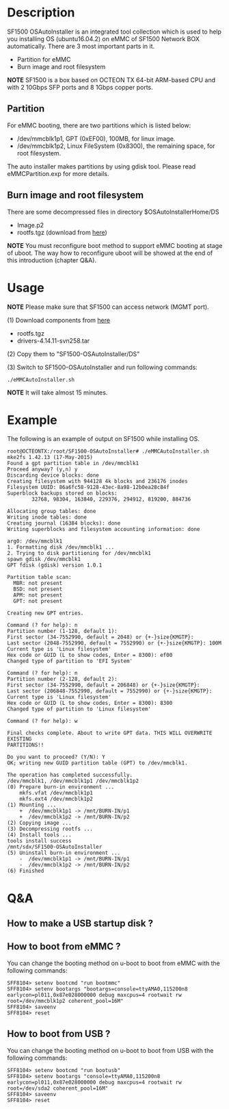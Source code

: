 
# Description

SF1500 OSAutoInstaller is an integrated tool collection which is used to help you installing OS (ubuntu16.04.2) on eMMC of SF1500 Network BOX automatically. There are 3 most important parts in it.

   - Partition for eMMC
   - Burn image and root filesystem

**NOTE** SF1500 is a box based on OCTEON TX 64-bit ARM-based CPU and with 2 10Gbps SFP ports and 8 1Gbps copper ports.

## Partition

For eMMC booting, there are two partitions which is listed below:

   - /dev/mmcblk1p1, GPT (0xEF00), 100MB, for linux image.
   - /dev/mmcblk1p2, Linux FileSystem (0x8300), the remaining space, for root filesystem.

The auto installer makes partitions by using gdisk tool. Please read eMMCPartition.exp for more details.

## Burn image and root filesystem

There are some decompressed files in directory $OSAutoInstallerHome/DS

   - Image.p2
   - rootfs.tgz (download from [here](https://pan.baidu.com/s/1mCLzS_yMgAO8Ex-AbbqOug "www.pan.baidu.com"))

**NOTE** You must reconfigure boot method to support eMMC booting at stage of uboot. The way how to reconfigure uboot will be showed at the end of this introduction (chapter Q&A).

# Usage

**NOTE** Please make sure that SF1500 can access network (MGMT port).

  (1) Download components from [here](https://pan.baidu.com/s/1mCLzS_yMgAO8Ex-AbbqOug "www.pan.baidu.com")

   - rootfs.tgz
   - drivers-4.14.11-svn258.tar

  (2) Copy them to "SF1500-OSAutoInstaller/DS"

  (3) Switch to SF1500-OSAutoInstaller and run following commands:

	./eMMCAutoInstaller.sh

**NOTE** It will take almost 15 minutes.

# Example
The following is an example of output on SF1500 while installing OS.

	root@OCTEONTX:/root/SF1500-OSAutoInstaller# ./eMMCAutoInstaller.sh
	mke2fs 1.42.13 (17-May-2015)
	Found a gpt partition table in /dev/mmcblk1
	Proceed anyway? (y,n) y
	Discarding device blocks: done                            
	Creating filesystem with 944128 4k blocks and 236176 inodes
	Filesystem UUID: 86a6fc58-9128-43ec-8a98-12b0ea28c84f
	Superblock backups stored on blocks: 
			32768, 98304, 163840, 229376, 294912, 819200, 884736

	Allocating group tables: done                            
	Writing inode tables: done                            
	Creating journal (16384 blocks): done
	Writing superblocks and filesystem accounting information: done 

	arg0: /dev/mmcblk1
	1. Formatting disk /dev/mmcblk1 ...
	2. Trying to disk partitioning for /dev/mmcblk1
	spawn gdisk /dev/mmcblk1
	GPT fdisk (gdisk) version 1.0.1

	Partition table scan:
	  MBR: not present
	  BSD: not present
	  APM: not present
	  GPT: not present

	Creating new GPT entries.

	Command (? for help): n
	Partition number (1-128, default 1): 
	First sector (34-7552990, default = 2048) or {+-}size{KMGTP}: 
	Last sector (2048-7552990, default = 7552990) or {+-}size{KMGTP}: 100M
	Current type is 'Linux filesystem'
	Hex code or GUID (L to show codes, Enter = 8300): ef00
	Changed type of partition to 'EFI System'

	Command (? for help): n
	Partition number (2-128, default 2): 
	First sector (34-7552990, default = 206848) or {+-}size{KMGTP}: 
	Last sector (206848-7552990, default = 7552990) or {+-}size{KMGTP}: 
	Current type is 'Linux filesystem'
	Hex code or GUID (L to show codes, Enter = 8300): 8300
	Changed type of partition to 'Linux filesystem'

	Command (? for help): w

	Final checks complete. About to write GPT data. THIS WILL OVERWRITE EXISTING
	PARTITIONS!!

	Do you want to proceed? (Y/N): Y
	OK; writing new GUID partition table (GPT) to /dev/mmcblk1.

	The operation has completed successfully.
	/dev/mmcblk1, /dev/mmcblk1p1 /dev/mmcblk1p2
	(0) Prepare burn-in environment ...
		mkfs.vfat /dev/mmcblk1p1
		mkfs.ext4 /dev/mmcblk1p2
	(1) Mounting ...
		+  /dev/mmcblk1p1 -> /mnt/BURN-IN/p1
		+  /dev/mmcblk1p2 -> /mnt/BURN-IN/p2
	(2) Copying image ...
	(3) Decompressing rootfs ...
	(4) Install tools ...
	tools install success
	/mnt/sdx/SF1500-OSAutoInstaller
	(5) Uninstall burn-in environment ...
		-  /dev/mmcblk1p1 -> /mnt/BURN-IN/p1
		-  /dev/mmcblk1p2 -> /mnt/BURN-IN/p2
	(6) Finished

# Q&A

## How to make a USB startup disk ?
<TODO>

## How to boot from eMMC ?
You can change the booting method on u-boot to boot from eMMC with the following commands:

	SFF8104> setenv bootcmd "run bootmmc"
	SFF8104> setenv bootargs "bootargs=console=ttyAMA0,115200n8 earlycon=pl011,0x87e028000000 debug maxcpus=4 rootwait rw root=/dev/mmcblk1p2 coherent_pool=16M"
	SFF8104> saveenv
	SFF8104> reset

## How to boot from USB ?
You can change the booting method on u-boot to boot from USB with the following commands:

	SFF8104> setenv bootcmd "run bootusb"
	SFF8104> setenv bootargs "console=ttyAMA0,115200n8 earlycon=pl011,0x87e028000000 debug maxcpus=4 rootwait rw root=/dev/sda2 coherent_pool=16M"
	SFF8104> saveenv
	SFF8104> reset

